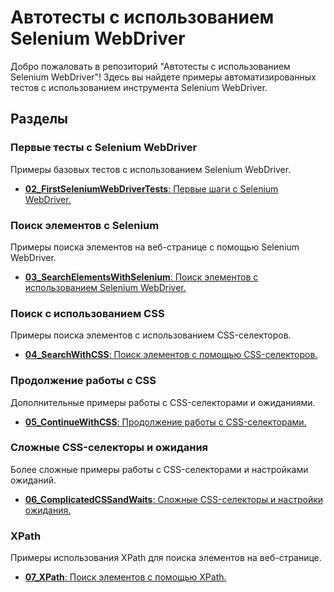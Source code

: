 # Автотесты с использованием Selenium WebDriver


Добро пожаловать в репозиторий "Автотесты с использованием Selenium WebDriver"! Здесь вы найдете примеры автоматизированных тестов с использованием инструмента Selenium WebDriver.

## Разделы

### Первые тесты с Selenium WebDriver
Примеры базовых тестов с использованием Selenium WebDriver.

- [**02_FirstSeleniumWebDriverTests**: Первые шаги с Selenium WebDriver.](https://github.com/NickolayGorlanov/Java-automated-testing/tree/Java-automated-testing/WebSite-testing/02_FirstSeleniumWebDriverTests)

### Поиск элементов с Selenium
Примеры поиска элементов на веб-странице с помощью Selenium WebDriver.

- [**03_SearchElementsWithSelenium**: Поиск элементов с использованием Selenium WebDriver.](https://github.com/NickolayGorlanov/Java-automated-testing/tree/Java-automated-testing/WebSite-testing/03_SearchElementsWithSelenium)

### Поиск с использованием CSS
Примеры поиска элементов с использованием CSS-селекторов.

- [**04_SearchWithCSS**: Поиск элементов с помощью CSS-селекторов.](https://github.com/NickolayGorlanov/Java-automated-testing/tree/Java-automated-testing/WebSite-testing/04_SearchWithCSS)

### Продолжение работы с CSS
Дополнительные примеры работы с CSS-селекторами и ожиданиями.

- [**05_ContinueWithCSS**: Продолжение работы с CSS-селекторами.](https://github.com/NickolayGorlanov/Java-automated-testing/tree/Java-automated-testing/WebSite-testing/05_ContinueWithCSS)

### Сложные CSS-селекторы и ожидания
Более сложные примеры работы с CSS-селекторами и настройками ожиданий.

- [**06_ComplicatedCSSandWaits**: Сложные CSS-селекторы и настройки ожидания.](https://github.com/NickolayGorlanov/Java-automated-testing/tree/Java-automated-testing/WebSite-testing/06_ComplicatedCSSandWaits)

### XPath
Примеры использования XPath для поиска элементов на веб-странице.

- [**07_XPath**: Поиск элементов с помощью XPath.](https://github.com/NickolayGorlanov/Java-automated-testing/tree/Java-automated-testing/WebSite-testing/07_XPath)
